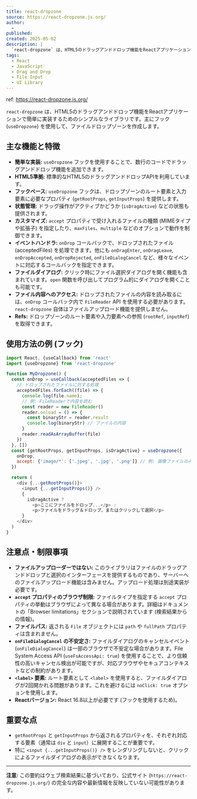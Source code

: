 ```yaml
---
title: react-dropzone
source: https://react-dropzone.js.org/
author:
  - 
published: 
created: 2025-05-02
description: |
  `react-dropzone` は、HTML5のドラッグアンドドロップ機能をReactアプリケーションで簡単に実装するためのシンプルなライブラリです。主にフック (`useDropzone`) を使用して、ファイルドロップゾーンを作成します。
tags:
  - React
  - JavaScript
  - Drag and Drop
  - File Input
  - UI Library
---
```


ref: <https://react-dropzone.js.org/>

`react-dropzone` は、HTML5のドラッグアンドドロップ機能をReactアプリケーションで簡単に実装するためのシンプルなライブラリです。主にフック (`useDropzone`) を使用して、ファイルドロップゾーンを作成します。

## 主な機能と特徴

* **簡単な実装:** `useDropzone` フックを使用することで、数行のコードでドラッグアンドドロップ機能を追加できます。
* **HTML5準拠:** 標準的なHTML5のドラッグアンドドロップAPIを利用しています。
* **フックベース:** `useDropzone` フックは、ドロップゾーンのルート要素と入力要素に必要なプロパティ (`getRootProps`, `getInputProps`) を提供します。
* **状態管理:** ドラッグ操作がアクティブかどうか (`isDragActive`) などの状態も提供されます。
* **カスタマイズ:** `accept` プロパティで受け入れるファイルの種類 (MIMEタイプや拡張子) を指定したり、`maxFiles`、`multiple` などのオプションで動作を制御できます。
* **イベントハンドラ:** `onDrop` コールバックで、ドロップされたファイル (acceptedFiles) を処理できます。他にも `onDragEnter`, `onDragLeave`, `onDropAccepted`, `onDropRejected`, `onFileDialogCancel` など、様々なイベントに対応するコールバックを指定できます。
* **ファイルダイアログ:** クリック時にファイル選択ダイアログを開く機能も含まれています。`open` 関数を呼び出してプログラム的にダイアログを開くことも可能です。
* **ファイル内容へのアクセス:** ドロップされたファイルの内容を読み取るには、`onDrop` コールバック内で `FileReader` API を使用する必要があります。`react-dropzone` 自体はファイルアップロード機能を提供しません。
* **Refs:** ドロップゾーンのルート要素や入力要素への参照 (`rootRef`, `inputRef`) を取得できます。

## 使用方法の例 (フック)

```javascript
import React, {useCallback} from 'react'
import {useDropzone} from 'react-dropzone'

function MyDropzone() {
  const onDrop = useCallback(acceptedFiles => {
    // ドロップされたファイルに対する処理
    acceptedFiles.forEach((file) => {
      console.log(file.name);
      // 例: FileReaderで内容を読む
      const reader = new FileReader()
      reader.onload = () => {
        const binaryStr = reader.result
        console.log(binaryStr) // ファイルの内容
      }
      reader.readAsArrayBuffer(file)
    })
  }, [])
  const {getRootProps, getInputProps, isDragActive} = useDropzone({
    onDrop,
    accept: {'image/*': ['.jpeg', '.jpg', '.png']} // 例: 画像ファイルのみ許可
  })

  return (
    <div {...getRootProps()}>
      <input {...getInputProps()} />
      {
        isDragActive ?
          <p>ここにファイルをドロップ...</p> :
          <p>ファイルをドラッグ＆ドロップ、またはクリックして選択</p>
      }
    </div>
  )
}
```

## 注意点・制限事項

* **ファイルアップローダーではない:** このライブラリはファイルのドラッグアンドドロップと選択のインターフェースを提供するものであり、サーバーへのファイルアップロード機能は含みません。アップロード処理は別途実装が必要です。
* **`accept` プロパティのブラウザ制限:** ファイルタイプを指定する `accept` プロパティの挙動はブラウザによって異なる場合があります。詳細はドキュメントの「Browser limitations」セクションで説明されています (検索結果からの情報)。
* **ファイルパス:** 返される `File` オブジェクトには `path` や `fullPath` プロパティは含まれません。
* **`onFileDialogCancel` の不安定さ:** ファイルダイアログのキャンセルイベント (`onFileDialogCancel`) は一部のブラウザで不安定な場合があります。File System Access API (`useFsAccessApi: true`) を使用することで、より信頼性の高いキャンセル検出が可能ですが、対応ブラウザやセキュアコンテキストなどの制約があります。
* **`<label>` 要素:** ルート要素として `<label>` を使用すると、ファイルダイアログが2回開かれる問題があります。これを避けるには `noClick: true` オプションを使用します。
* **Reactバージョン:** React 16.8以上が必要です (フックを使用するため)。

## 重要な点

* `getRootProps` と `getInputProps` から返されるプロパティを、それぞれ対応する要素（通常は `div` と `input`）に展開することが重要です。
* 特に `<input {...getInputProps()} />` をレンダリングしないと、クリックによるファイルダイアログの表示ができなくなります。

---

**注意:** この要約はウェブ検索結果に基づいており、公式サイト (`https://react-dropzone.js.org/`) の完全な内容や最新情報を反映していない可能性があります。
